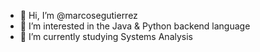 - 👋 Hi, I’m @marcosegutierrez
- 👀 I’m interested in the Java & Python backend language
- 🌱 I’m currently studying Systems Analysis

<!---
- 💞️ I’m looking to collaborate on ...
- 📫 How to reach me ...
--->

<!---
marcosegutierrez/marcosegutierrez is a ✨ special ✨ repository because its `README.md` (this file) appears on your GitHub profile.
You can click the Preview link to take a look at your changes.
--->
